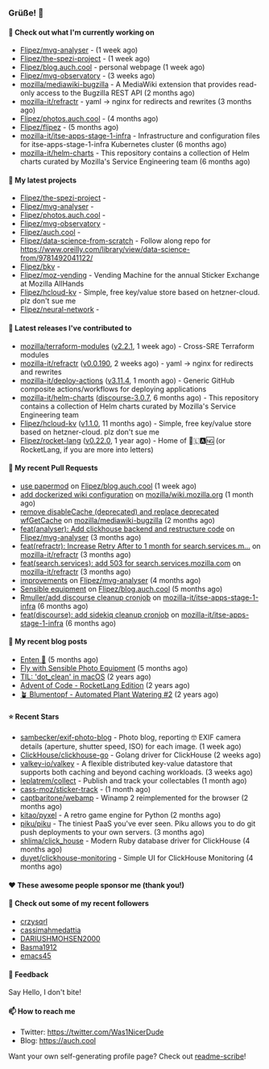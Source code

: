 ### Grüße! 👋

#### 👷 Check out what I'm currently working on

- [Flipez/mvg-analyser](https://github.com/Flipez/mvg-analyser) -  (1 week ago)
- [Flipez/the-spezi-project](https://github.com/Flipez/the-spezi-project) -  (1 week ago)
- [Flipez/blog.auch.cool](https://github.com/Flipez/blog.auch.cool) - personal webpage (1 week ago)
- [Flipez/mvg-observatory](https://github.com/Flipez/mvg-observatory) -  (3 weeks ago)
- [mozilla/mediawiki-bugzilla](https://github.com/mozilla/mediawiki-bugzilla) - A MediaWiki extension that provides read-only access to the Bugzilla REST API (2 months ago)
- [mozilla-it/refractr](https://github.com/mozilla-it/refractr) - yaml -&gt; nginx for redirects and rewrites (3 months ago)
- [Flipez/photos.auch.cool](https://github.com/Flipez/photos.auch.cool) -  (4 months ago)
- [Flipez/flipez](https://github.com/Flipez/flipez) -  (5 months ago)
- [mozilla-it/itse-apps-stage-1-infra](https://github.com/mozilla-it/itse-apps-stage-1-infra) - Infrastructure and configuration files for itse-apps-stage-1-infra Kubernetes cluster (6 months ago)
- [mozilla-it/helm-charts](https://github.com/mozilla-it/helm-charts) - This repository contains a collection of Helm charts curated by Mozilla&#39;s Service Engineering team (6 months ago)

#### 🌱 My latest projects

- [Flipez/the-spezi-project](https://github.com/Flipez/the-spezi-project) - 
- [Flipez/mvg-analyser](https://github.com/Flipez/mvg-analyser) - 
- [Flipez/photos.auch.cool](https://github.com/Flipez/photos.auch.cool) - 
- [Flipez/mvg-observatory](https://github.com/Flipez/mvg-observatory) - 
- [Flipez/auch.cool](https://github.com/Flipez/auch.cool) - 
- [Flipez/data-science-from-scratch](https://github.com/Flipez/data-science-from-scratch) - Follow along repo for https://www.oreilly.com/library/view/data-science-from/9781492041122/
- [Flipez/bkv](https://github.com/Flipez/bkv) - 
- [Flipez/moz-vending](https://github.com/Flipez/moz-vending) - Vending Machine for the annual Sticker Exchange at Mozilla AllHands
- [Flipez/hcloud-kv](https://github.com/Flipez/hcloud-kv) - Simple, free key/value store based on hetzner-cloud. plz don&#39;t sue me
- [Flipez/neural-network](https://github.com/Flipez/neural-network) - 


#### 🔭 Latest releases I've contributed to

- [mozilla/terraform-modules](https://github.com/mozilla/terraform-modules) ([v2.2.1](https://github.com/mozilla/terraform-modules/releases/tag/v2.2.1), 1 week ago) - Cross-SRE Terraform modules
- [mozilla-it/refractr](https://github.com/mozilla-it/refractr) ([v0.0.190](https://github.com/mozilla-it/refractr/releases/tag/v0.0.190), 2 weeks ago) - yaml -&gt; nginx for redirects and rewrites
- [mozilla-it/deploy-actions](https://github.com/mozilla-it/deploy-actions) ([v3.11.4](https://github.com/mozilla-it/deploy-actions/releases/tag/v3.11.4), 1 month ago) - Generic GitHub composite actions/workflows for deploying applications
- [mozilla-it/helm-charts](https://github.com/mozilla-it/helm-charts) ([discourse-3.0.7](https://github.com/mozilla-it/helm-charts/releases/tag/discourse-3.0.7), 6 months ago) - This repository contains a collection of Helm charts curated by Mozilla&#39;s Service Engineering team
- [Flipez/hcloud-kv](https://github.com/Flipez/hcloud-kv) ([v1.1.0](https://github.com/Flipez/hcloud-kv/releases/tag/v1.1.0), 11 months ago) - Simple, free key/value store based on hetzner-cloud. plz don&#39;t sue me
- [Flipez/rocket-lang](https://github.com/Flipez/rocket-lang) ([v0.22.0](https://github.com/Flipez/rocket-lang/releases/tag/v0.22.0), 1 year ago) - Home of 🚀🇱🅰🆖 (or RocketLang, if you are more into letters)

#### 🔨 My recent Pull Requests

- [use papermod](https://github.com/Flipez/blog.auch.cool/pull/61) on [Flipez/blog.auch.cool](https://github.com/Flipez/blog.auch.cool) (1 week ago)
- [add dockerized wiki configuration](https://github.com/mozilla/wiki.mozilla.org/pull/117) on [mozilla/wiki.mozilla.org](https://github.com/mozilla/wiki.mozilla.org) (1 month ago)
- [remove disableCache (deprecated) and replace deprecated wfGetCache](https://github.com/mozilla/mediawiki-bugzilla/pull/108) on [mozilla/mediawiki-bugzilla](https://github.com/mozilla/mediawiki-bugzilla) (2 months ago)
- [feat(analyser): Add clickhouse backend and restructure code](https://github.com/Flipez/mvg-analyser/pull/2) on [Flipez/mvg-analyser](https://github.com/Flipez/mvg-analyser) (3 months ago)
- [feat(refractr): Increase Retry After to 1 month for search.services.m…](https://github.com/mozilla-it/refractr/pull/329) on [mozilla-it/refractr](https://github.com/mozilla-it/refractr) (3 months ago)
- [feat(search.services): add 503 for search.services.mozilla.com](https://github.com/mozilla-it/refractr/pull/326) on [mozilla-it/refractr](https://github.com/mozilla-it/refractr) (3 months ago)
- [improvements](https://github.com/Flipez/mvg-analyser/pull/1) on [Flipez/mvg-analyser](https://github.com/Flipez/mvg-analyser) (4 months ago)
- [Sensible equipment](https://github.com/Flipez/blog.auch.cool/pull/60) on [Flipez/blog.auch.cool](https://github.com/Flipez/blog.auch.cool) (5 months ago)
- [Rmuller/add discourse cleanup cronjob](https://github.com/mozilla-it/itse-apps-stage-1-infra/pull/134) on [mozilla-it/itse-apps-stage-1-infra](https://github.com/mozilla-it/itse-apps-stage-1-infra) (6 months ago)
- [feat(discourse): add sidekiq cleanup cronjob](https://github.com/mozilla-it/itse-apps-stage-1-infra/pull/133) on [mozilla-it/itse-apps-stage-1-infra](https://github.com/mozilla-it/itse-apps-stage-1-infra) (6 months ago)

#### 📜 My recent blog posts

- [Enten 🦆](https://auch.cool/enten/) (5 months ago)
- [Fly with Sensible Photo Equipment](https://auch.cool/posts/2024/sensible-equipment/) (5 months ago)
- [TIL: &#39;dot_clean&#39; in macOS](https://auch.cool/posts/2023/til-dot-clean/) (2 years ago)
- [Advent of Code - RocketLang Edition](https://auch.cool/posts/2022/aoc-day-1/) (2 years ago)
- [🪴 Blumentopf - Automated Plant Watering #2](https://auch.cool/posts/2022/blumentopf-2/) (2 years ago)

#### ⭐ Recent Stars

- [sambecker/exif-photo-blog](https://github.com/sambecker/exif-photo-blog) - Photo blog, reporting 🤓 EXIF camera details (aperture, shutter speed, ISO) for each image. (1 week ago)
- [ClickHouse/clickhouse-go](https://github.com/ClickHouse/clickhouse-go) - Golang driver for ClickHouse (2 weeks ago)
- [valkey-io/valkey](https://github.com/valkey-io/valkey) - A flexible distributed key-value datastore that supports both caching and beyond caching workloads. (3 weeks ago)
- [leplatrem/collect](https://github.com/leplatrem/collect) - Publish and track your collectables (1 month ago)
- [cass-moz/sticker-track](https://github.com/cass-moz/sticker-track) -  (1 month ago)
- [captbaritone/webamp](https://github.com/captbaritone/webamp) - Winamp 2 reimplemented for the browser (2 months ago)
- [kitao/pyxel](https://github.com/kitao/pyxel) - A retro game engine for Python (2 months ago)
- [piku/piku](https://github.com/piku/piku) - The tiniest PaaS you&#39;ve ever seen. Piku allows you to do git push deployments to your own servers. (3 months ago)
- [shlima/click_house](https://github.com/shlima/click_house) - Modern Ruby database driver for ClickHouse (4 months ago)
- [duyet/clickhouse-monitoring](https://github.com/duyet/clickhouse-monitoring) - Simple UI for ClickHouse Monitoring (4 months ago)

#### ❤️ These awesome people sponsor me (thank you!)


#### 👯 Check out some of my recent followers

- [crzysqrl](https://github.com/crzysqrl)
- [cassimahmedattia](https://github.com/cassimahmedattia)
- [DARIUSHMOHSEN2000](https://github.com/DARIUSHMOHSEN2000)
- [Basma1912](https://github.com/Basma1912)
- [emacs45](https://github.com/emacs45)

#### 💬 Feedback

Say Hello, I don't bite!

#### 📫 How to reach me

- Twitter: https://twitter.com/Was1NicerDude
- Blog: https://auch.cool

Want your own self-generating profile page? Check out [readme-scribe](https://github.com/muesli/readme-scribe)!
